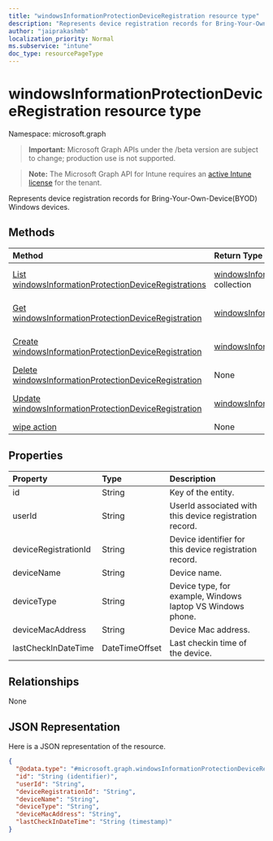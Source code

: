 ```yaml
---
title: "windowsInformationProtectionDeviceRegistration resource type"
description: "Represents device registration records for Bring-Your-Own-Device(BYOD) Windows devices."
author: "jaiprakashmb"
localization_priority: Normal
ms.subservice: "intune"
doc_type: resourcePageType
---
```


# windowsInformationProtectionDeviceRegistration resource type

Namespace: microsoft.graph

> **Important:** Microsoft Graph APIs under the /beta version are subject to change; production use is not supported.

> **Note:** The Microsoft Graph API for Intune requires an [active Intune license](https://go.microsoft.com/fwlink/?linkid=839381) for the tenant.

Represents device registration records for Bring-Your-Own-Device(BYOD) Windows devices.

## Methods
|Method|Return Type|Description|
|:---|:---|:---|
|[List windowsInformationProtectionDeviceRegistrations](../api/intune-mam-windowsinformationprotectiondeviceregistration-list.md)|[windowsInformationProtectionDeviceRegistration](../resources/intune-mam-windowsinformationprotectiondeviceregistration.md) collection|List properties and relationships of the [windowsInformationProtectionDeviceRegistration](../resources/intune-mam-windowsinformationprotectiondeviceregistration.md) objects.|
|[Get windowsInformationProtectionDeviceRegistration](../api/intune-mam-windowsinformationprotectiondeviceregistration-get.md)|[windowsInformationProtectionDeviceRegistration](../resources/intune-mam-windowsinformationprotectiondeviceregistration.md)|Read properties and relationships of the [windowsInformationProtectionDeviceRegistration](../resources/intune-mam-windowsinformationprotectiondeviceregistration.md) object.|
|[Create windowsInformationProtectionDeviceRegistration](../api/intune-mam-windowsinformationprotectiondeviceregistration-create.md)|[windowsInformationProtectionDeviceRegistration](../resources/intune-mam-windowsinformationprotectiondeviceregistration.md)|Create a new [windowsInformationProtectionDeviceRegistration](../resources/intune-mam-windowsinformationprotectiondeviceregistration.md) object.|
|[Delete windowsInformationProtectionDeviceRegistration](../api/intune-mam-windowsinformationprotectiondeviceregistration-delete.md)|None|Deletes a [windowsInformationProtectionDeviceRegistration](../resources/intune-mam-windowsinformationprotectiondeviceregistration.md).|
|[Update windowsInformationProtectionDeviceRegistration](../api/intune-mam-windowsinformationprotectiondeviceregistration-update.md)|[windowsInformationProtectionDeviceRegistration](../resources/intune-mam-windowsinformationprotectiondeviceregistration.md)|Update the properties of a [windowsInformationProtectionDeviceRegistration](../resources/intune-mam-windowsinformationprotectiondeviceregistration.md) object.|
|[wipe action](../api/intune-mam-windowsinformationprotectiondeviceregistration-wipe.md)|None||

## Properties
|Property|Type|Description|
|:---|:---|:---|
|id|String|Key of the entity.|
|userId|String|UserId associated with this device registration record.|
|deviceRegistrationId|String|Device identifier for this device registration record.|
|deviceName|String|Device name.|
|deviceType|String|Device type, for example, Windows laptop VS Windows phone.|
|deviceMacAddress|String|Device Mac address.|
|lastCheckInDateTime|DateTimeOffset|Last checkin time of the device.|

## Relationships
None

## JSON Representation
Here is a JSON representation of the resource.
<!-- {
  "blockType": "resource",
  "keyProperty": "id",
  "@odata.type": "microsoft.graph.windowsInformationProtectionDeviceRegistration"
}
-->
``` json
{
  "@odata.type": "#microsoft.graph.windowsInformationProtectionDeviceRegistration",
  "id": "String (identifier)",
  "userId": "String",
  "deviceRegistrationId": "String",
  "deviceName": "String",
  "deviceType": "String",
  "deviceMacAddress": "String",
  "lastCheckInDateTime": "String (timestamp)"
}
```
